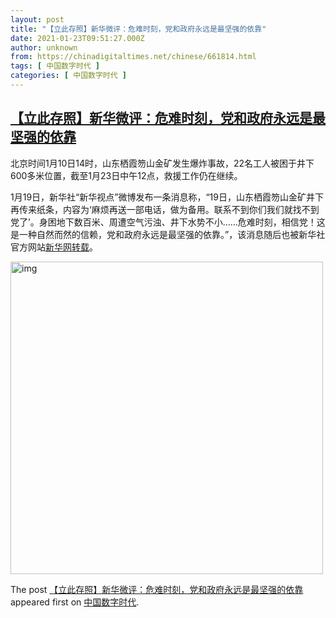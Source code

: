 ```yaml
---
layout: post
title: "【立此存照】新华微评：危难时刻，党和政府永远是最坚强的依靠"
date: 2021-01-23T09:51:27.000Z
author: unknown
from: https://chinadigitaltimes.net/chinese/661814.html
tags: [ 中国数字时代 ]
categories: [ 中国数字时代 ]
---
```

<!--1611395487000-->
[【立此存照】新华微评：危难时刻，党和政府永远是最坚强的依靠](https://chinadigitaltimes.net/chinese/661814.html)
------

<div>
<p>北京时间1月10日14时，山东栖霞笏山金矿发生爆炸事故，22名工人被困于井下600多米位置，截至1月23日中午12点，救援工作仍在继续。</p><p>1月19日，新华社“新华视点”微博发布一条消息称，“19日，山东栖霞笏山金矿井下再传来纸条，内容为‘麻烦再送一部电话，做为备用。联系不到你们我们就找不到党了’。身困地下数百米、周遭空气污浊、井下水势不小……危难时刻，相信党！这是一种自然而然的信赖，党和政府永远是最坚强的依靠。”，该消息随后也被新华社官方网站<a href="http://www.xinhuanet.com/2021-01/19/c_1127001751.htm" title="新华网转载">新华网转载</a>。</p><p><img src="https://chinadigitaltimes.net/chinese/files/2021/01/4107.jpg" alt="img" width="500" class="aligncenter" /></p><p>The post <a rel="nofollow" href="https://chinadigitaltimes.net/chinese/661814.html">【立此存照】新华微评：危难时刻，党和政府永远是最坚强的依靠</a> appeared first on <a rel="nofollow" href="https://chinadigitaltimes.net/chinese">中国数字时代</a>.</p>
</div>
